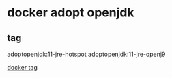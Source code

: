 
# docker adopt openjdk

## tag

adoptopenjdk:11-jre-hotspot
adoptopenjdk:11-jre-openj9

[docker tag](https://github.com/docker-library/docs/blob/master/adoptopenjdk/README.md#supported-tags-and-respective-dockerfile-links)
